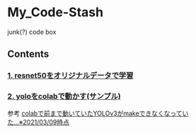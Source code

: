# My_Code-Stash
junk(?) code box

## Contents

### [1. resnet50をオリジナルデータで学習](./resnet50_training.ipynb)

### [2. yoloをcolabで動かす(サンプル)](./yolo-rgb-recog.ipynb)

参考 [colabで前まで動いていたYOLOv3がmakeできなくなっていた...※2021/03/09時点](https://qiita.com/kitarikes/items/a0be58335bd07ab61028)


